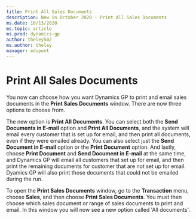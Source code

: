 ```yaml
---
title: Print All Sales Documents
description: New in October 2020 - Print All Sales Documents
ms.date: 10/13/2020
ms.topic: article
ms.prod: dynamics-gp
author: theley502
ms.author: theley
manager: edupont
---
```


# Print All Sales Documents

You now can choose how you want Dynamics GP to print and email sales documents in the **Print Sales Documents** window. There are now three options to choose from.  

The new option is **Print All Documents**. You can select both the **Send Documents in E-mail** option and **Print All Documents**, and the system will email every customer that is set up for email, and then print all documents, even if they were emailed already. You can also select just the **Send Document in E-mail** option or the **Print Document** option. And lastly, choose **Print Document** and **Send Document in E-mail** at the same time, and Dynamics GP will email all customers that set up for email, and then print the remaining documents for customer that are not set up for email. Dyamics GP will also print those documents that could not be emailed during the run.  

To open the **Print Sales Documents** window, go to the **Transaction** menu, choose **Sales**, and then choose **Print Sales Documents**. You must then choose which sales document or range of sales documents to print and email.  In this window you will now see a new option called 'All documents'.  
